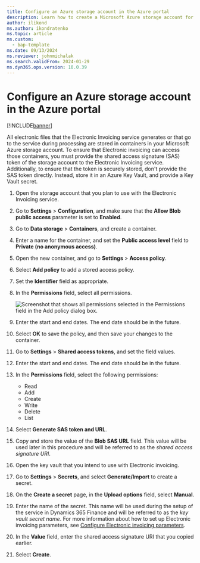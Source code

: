 ```yaml
---
title: Configure an Azure storage account in the Azure portal
description: Learn how to create a Microsoft Azure storage account for Electronic invoicing, including a step-by-step process for storing the key vault.
author: ilikond
ms.author: ikondratenko
ms.topic: article
ms.custom: 
  - bap-template
ms.date: 09/13/2024
ms.reviewer: johnmichalak
ms.search.validFrom: 2024-01-29
ms.dyn365.ops.version: 10.0.39
---
```


# Configure an Azure storage account in the Azure portal

[!INCLUDE[banner](../../includes/banner.md)]

All electronic files that the Electronic Invoicing service generates or that go to the service during processing are stored in containers in your Microsoft Azure storage account. To ensure that Electronic invoicing can access those containers, you must provide the shared access signature (SAS) token of the storage account to the Electronic Invoicing service. Additionally, to ensure that the token is securely stored, don't provide the SAS token directly. Instead, store it in an Azure Key Vault, and provide a Key Vault secret.

1. Open the storage account that you plan to use with the Electronic Invoicing service.
1. Go to **Settings** \> **Configuration**, and make sure that the **Allow Blob public access** parameter is set to **Enabled**.
1. Go to **Data storage** \> **Containers**, and create a container.
1. Enter a name for the container, and set the **Public access level** field to **Private (no anonymous access)**.
1. Open the new container, and go to **Settings** \> **Access policy**.
1. Select **Add policy** to add a stored access policy.
1. Set the **Identifier** field as appropriate.
1. In the **Permissions** field, select all permissions.

    ![Screenshot that shows all permissions selected in the Permissions field in the Add policy dialog box.](../media/e-invoicing-azure-1.png)

1. Enter the start and end dates. The end date should be in the future.
1. Select **OK** to save the policy, and then save your changes to the container.
1. Go to **Settings** \> **Shared access tokens**, and set the field values.
1. Enter the start and end dates. The end date should be in the future.
1. In the **Permissions** field, select the following permissions:

    - Read
    - Add
    - Create
    - Write
    - Delete
    - List

1. Select **Generate SAS token and URL**.
1. Copy and store the value of the **Blob SAS URL** field. This value will be used later in this procedure and will be referred to as the *shared access signature URI*.
1. Open the key vault that you intend to use with Electronic invoicing.
1. Go to **Settings** \> **Secrets**, and select **Generate/Import** to create a secret.
1. On the **Create a secret** page, in the **Upload options** field, select **Manual**.
1. Enter the name of the secret. This name will be used during the setup of the service in Dynamics 365 Finance and will be referred to as the *key vault secret name*. For more information about how to set up Electronic invoicing parameters, see [Configure Electronic invoicing parameters](gs-e-invoicing-set-up-parameters.md).
1. In the **Value** field, enter the shared access signature URI that you copied earlier.
1. Select **Create**.
